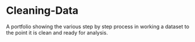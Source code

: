 # Cleaning-Data
A portfolio showing the various step by step process in working a dataset to the point it is clean and ready for analysis.


